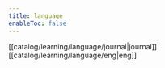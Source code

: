 ```yaml
---
title: language
enableToc: false
---
```

[[catalog/learning/language/journal|journal]]   
[[catalog/learning/language/eng|eng]]   
